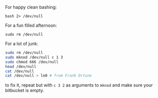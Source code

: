 For happy clean bashing:

`bash 2> /dev/null`

For a fun filled afternoon:

`sudo rm /dev/null`

For a lot of junk:

```bash
sudo rm /dev/null
sudo mknod /dev/null c 1 3
sudo chmod 666 /dev/null
head /dev/null
cat /dev/null
cat /dev/null > le0 # from Frank Ortune
```

to fix it, repeat but with `c 3 2` as arguments to `mknod` and make sure your bitbucket is empty.
